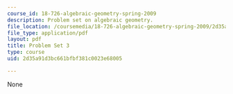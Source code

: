 ```yaml
---
course_id: 18-726-algebraic-geometry-spring-2009
description: Problem set on algebraic geometry.
file_location: /coursemedia/18-726-algebraic-geometry-spring-2009/2d35a91d3bc661bfbf381c0023e68005_MIT18_726s09_pset03.pdf
file_type: application/pdf
layout: pdf
title: Problem Set 3
type: course
uid: 2d35a91d3bc661bfbf381c0023e68005

---
```

None